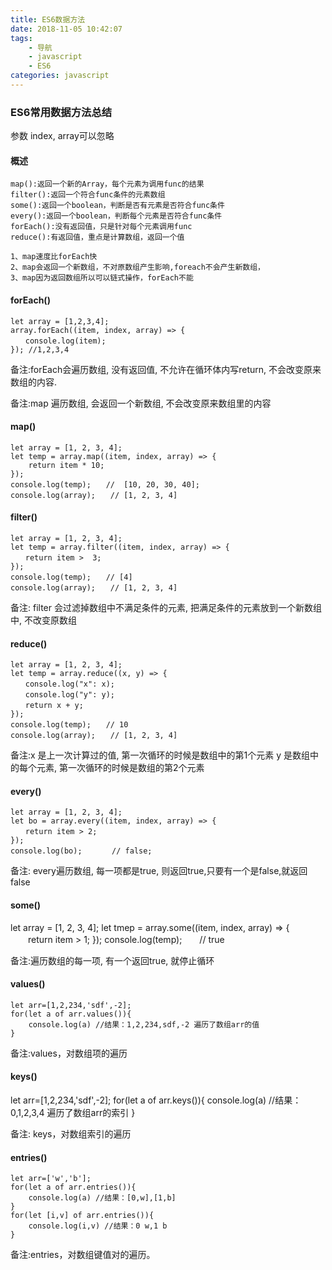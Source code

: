 ```yaml
---
title: ES6数据方法
date: 2018-11-05 10:42:07
tags:
	- 导航
    - javascript
    - ES6
categories: javascript
---
```


### ES6常用数据方法总结

参数  index, array可以忽略


#### 概述

	map():返回一个新的Array，每个元素为调用func的结果 
	filter():返回一个符合func条件的元素数组 
	some():返回一个boolean，判断是否有元素是否符合func条件 
	every():返回一个boolean，判断每个元素是否符合func条件 
	forEach():没有返回值，只是针对每个元素调用func 
	reduce():有返回值，重点是计算数组，返回一个值

	1、map速度比forEach快 
	2、map会返回一个新数组，不对原数组产生影响,foreach不会产生新数组， 
	3、map因为返回数组所以可以链式操作，forEach不能

#### forEach()

	let array = [1,2,3,4];
	array.forEach((item, index, array) => {
	　　console.log(item);
	}); //1,2,3,4

备注:forEach会遍历数组, 没有返回值, 不允许在循环体内写return, 不会改变原来数组的内容.

备注:map 遍历数组, 会返回一个新数组, 不会改变原来数组里的内容

#### map()

	let array = [1, 2, 3, 4];
	let temp = array.map((item, index, array) => {
	    return item * 10;
	});
	console.log(temp);　　//  [10, 20, 30, 40];
	console.log(array);　　// [1, 2, 3, 4]

#### filter()

	let array = [1, 2, 3, 4];
	let temp = array.filter((item, index, array) => {
	　　return item >  3;
	});
	console.log(temp);　　// [4]
	console.log(array);　　// [1, 2, 3, 4]

备注: filter 会过滤掉数组中不满足条件的元素, 把满足条件的元素放到一个新数组中, 不改变原数组

#### reduce()

	let array = [1, 2, 3, 4];
	let temp = array.reduce((x, y) => {
	　　console.log("x": x);
	　　console.log("y": y);
	　　return x + y;
	});
	console.log(temp);　　// 10
	console.log(array);　　// [1, 2, 3, 4]

备注:x 是上一次计算过的值, 第一次循环的时候是数组中的第1个元素
y 是数组中的每个元素, 第一次循环的时候是数组的第2个元素

#### every()

	let array = [1, 2, 3, 4];
	let bo = array.every((item, index, array) => {
	　　return item > 2;
	});
	console.log(bo);　　　　// false;

备注: every遍历数组, 每一项都是true, 则返回true,只要有一个是false,就返回false

#### some()

let array = [1, 2, 3, 4];
let tmep = array.some((item, index, array) => {
　　return item > 1;
});
console.log(temp);　　// true

备注:遍历数组的每一项, 有一个返回true, 就停止循环

#### values()

	let arr=[1,2,234,'sdf',-2];
	for(let a of arr.values()){
	    console.log(a) //结果：1,2,234,sdf,-2 遍历了数组arr的值
	}
备注:values，对数组项的遍历

####  keys()

let arr=[1,2,234,'sdf',-2];
for(let a of arr.keys()){
    console.log(a) //结果：0,1,2,3,4  遍历了数组arr的索引
}

备注: keys，对数组索引的遍历

#### entries()

	let arr=['w','b'];
	for(let a of arr.entries()){
	    console.log(a) //结果：[0,w],[1,b]
	}
	for(let [i,v] of arr.entries()){
	    console.log(i,v) //结果：0 w,1 b
	}

备注:entries，对数组键值对的遍历。
